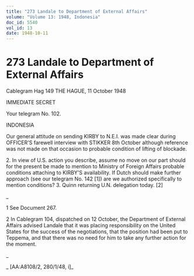 ```yaml
---
title: "273 Landale to Department of External Affairs"
volume: "Volume 13: 1948, Indonesia"
doc_id: 5540
vol_id: 13
date: 1948-10-11
---
```


# 273 Landale to Department of External Affairs

Cablegram Hag 149 THE HAGUE, 11 October 1948

IMMEDIATE SECRET

Your telegram No. 102.

INDONESIA

Our general attitude on sending KIRBY to N.E.I. was made clear during OFFICER'S farewell interview with STIKKER 8th October although reference was not made on that occasion to probable condition of lifting of blockade.

2\. In view of U.S. action you describe, assume no move on our part should for the present be made to mention to Ministry of Foreign Affairs probable conditions attaching to KIRBY'S availability. If Dutch should make further approach (see our telegram No. 142 [1]) are we authorized specifically to mention conditions? 3. Quinn returning U.N. delegation today. [2]

_

1 See Document 267.

2 In Cablegram 104, dispatched on 12 October, the Department of External Affairs advised Landale that it was placing responsibility on the United States for the success of the negotiations, that the position had been put to Teppema, and that there was no need for him to take any further action for the moment.

_

_ [AA:A8108/2, 280/1/48, i]_
